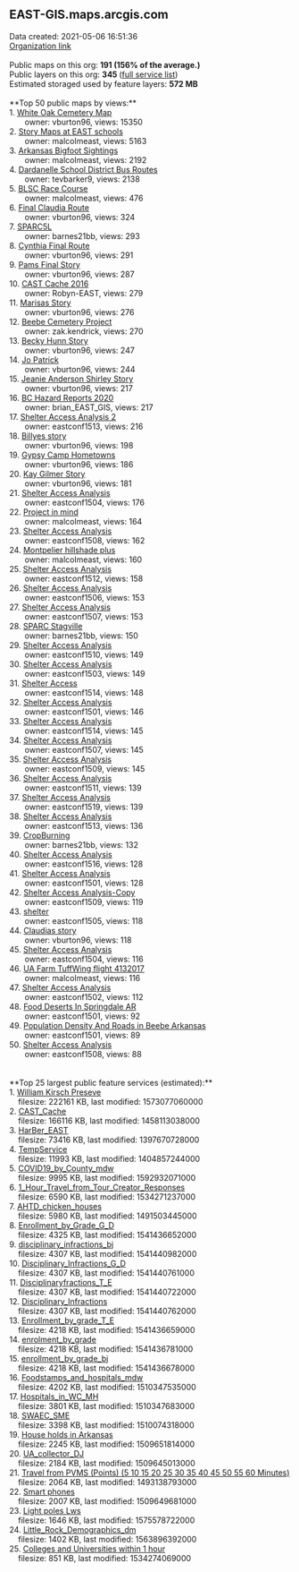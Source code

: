 <h2>EAST-GIS.maps.arcgis.com</h2> Data created: 2021-05-06 16:51:36 <br /><a target='new' href='https://EAST-GIS.maps.arcgis.com'>Organization link</a><br /><br />Public maps on this org: <b>191 (156% of the average.)</b><br />Public layers on this org: <b>345 </b>(<a target='new' href='https://services.arcgis.com/EIbKW3Nm8RCAgP3c/ArcGIS/rest/services'>full service list</a>)<br />Estimated storaged used by feature layers: <b>572 MB</b><br /><br />**Top 50 public maps by views:**<br />  1. <a target='new' href='https://www.arcgis.com/home/item.html?id=5dd0febc7aa14e159254e2011fc07dc6'>White Oak Cemetery Map</a> <br />  &nbsp;&nbsp;&nbsp;&nbsp; &nbsp;&nbsp;owner: vburton96, views: 15350<br />  2. <a target='new' href='https://www.arcgis.com/home/item.html?id=954bb39489de4423886371b40c575db3'>Story Maps at EAST schools</a> <br />  &nbsp;&nbsp;&nbsp;&nbsp; &nbsp;&nbsp;owner: malcolmeast, views: 5163<br />  3. <a target='new' href='https://www.arcgis.com/home/item.html?id=39f8de112eff4cc090518afb2cbdfc0d'>Arkansas Bigfoot Sightings</a> <br />  &nbsp;&nbsp;&nbsp;&nbsp; &nbsp;&nbsp;owner: malcolmeast, views: 2192<br />  4. <a target='new' href='https://www.arcgis.com/home/item.html?id=ffe938d3a0a24bc3a945142471c370bf'>Dardanelle School District Bus Routes</a> <br />  &nbsp;&nbsp;&nbsp;&nbsp; &nbsp;&nbsp;owner: tevbarker9, views: 2138<br />  5. <a target='new' href='https://www.arcgis.com/home/item.html?id=9bfe6c373af84bb3aa552c19d13a9999'>BLSC Race Course</a> <br />  &nbsp;&nbsp;&nbsp;&nbsp; &nbsp;&nbsp;owner: malcolmeast, views: 476<br />  6. <a target='new' href='https://www.arcgis.com/home/item.html?id=1aeede819eb049ab82a035e43d36cb62'>Final Claudia Route</a> <br />  &nbsp;&nbsp;&nbsp;&nbsp; &nbsp;&nbsp;owner: vburton96, views: 324<br />  7. <a target='new' href='https://www.arcgis.com/home/item.html?id=9c93b5276ddb497898e85b9f0a4b0152'>SPARC5L</a> <br />  &nbsp;&nbsp;&nbsp;&nbsp; &nbsp;&nbsp;owner: barnes21bb, views: 293<br />  8. <a target='new' href='https://www.arcgis.com/home/item.html?id=857617dc1cd74a879e2b883770b997a8'>Cynthia Final Route</a> <br />  &nbsp;&nbsp;&nbsp;&nbsp; &nbsp;&nbsp;owner: vburton96, views: 291<br />  9. <a target='new' href='https://www.arcgis.com/home/item.html?id=351053ca3732427890ea1ba5399aa86d'>Pams Final Story</a> <br />  &nbsp;&nbsp;&nbsp;&nbsp; &nbsp;&nbsp;owner: vburton96, views: 287<br />  10. <a target='new' href='https://www.arcgis.com/home/item.html?id=3cb397fd0ec14df2836e32d7c175689d'>CAST Cache 2016</a> <br />  &nbsp;&nbsp;&nbsp;&nbsp; &nbsp;&nbsp;owner: Robyn-EAST, views: 279<br />  11. <a target='new' href='https://www.arcgis.com/home/item.html?id=2a0aed54cc674c508d19377395cd2841'>Marisas Story</a> <br />  &nbsp;&nbsp;&nbsp;&nbsp; &nbsp;&nbsp;owner: vburton96, views: 276<br />  12. <a target='new' href='https://www.arcgis.com/home/item.html?id=44d64201c08c47c9b772e897971af19a'>Beebe Cemetery Project</a> <br />  &nbsp;&nbsp;&nbsp;&nbsp; &nbsp;&nbsp;owner: zak.kendrick, views: 270<br />  13. <a target='new' href='https://www.arcgis.com/home/item.html?id=4f8468a26f4e4465832bb4a91405d9cf'>Becky Hunn Story</a> <br />  &nbsp;&nbsp;&nbsp;&nbsp; &nbsp;&nbsp;owner: vburton96, views: 247<br />  14. <a target='new' href='https://www.arcgis.com/home/item.html?id=ff5ee54c1f4f48faaeaa87918b654d19'>Jo Patrick</a> <br />  &nbsp;&nbsp;&nbsp;&nbsp; &nbsp;&nbsp;owner: vburton96, views: 244<br />  15. <a target='new' href='https://www.arcgis.com/home/item.html?id=bc680e5d8c634a52b23f07e86b177372'>Jeanie Anderson Shirley Story</a> <br />  &nbsp;&nbsp;&nbsp;&nbsp; &nbsp;&nbsp;owner: vburton96, views: 217<br />  16. <a target='new' href='https://www.arcgis.com/home/item.html?id=3964d44ecacb45b4a162733045569307'>BC Hazard Reports 2020</a> <br />  &nbsp;&nbsp;&nbsp;&nbsp; &nbsp;&nbsp;owner: brian_EAST_GIS, views: 217<br />  17. <a target='new' href='https://www.arcgis.com/home/item.html?id=8008bebab8bb4338bec2b34648c85954'>Shelter Access Analysis 2</a> <br />  &nbsp;&nbsp;&nbsp;&nbsp; &nbsp;&nbsp;owner: eastconf1513, views: 216<br />  18. <a target='new' href='https://www.arcgis.com/home/item.html?id=5a820bab32224537b8e627bc2a95e5ab'>Billyes story</a> <br />  &nbsp;&nbsp;&nbsp;&nbsp; &nbsp;&nbsp;owner: vburton96, views: 198<br />  19. <a target='new' href='https://www.arcgis.com/home/item.html?id=67d224a59045408c877cd9b1345c2a40'>Gypsy Camp Hometowns</a> <br />  &nbsp;&nbsp;&nbsp;&nbsp; &nbsp;&nbsp;owner: vburton96, views: 186<br />  20. <a target='new' href='https://www.arcgis.com/home/item.html?id=64304d0d1f794263b75cfa317391601e'>Kay Gilmer Story</a> <br />  &nbsp;&nbsp;&nbsp;&nbsp; &nbsp;&nbsp;owner: vburton96, views: 181<br />  21. <a target='new' href='https://www.arcgis.com/home/item.html?id=27f4497c14074b308d02f8da22433f6e'>Shelter Access Analysis</a> <br />  &nbsp;&nbsp;&nbsp;&nbsp; &nbsp;&nbsp;owner: eastconf1504, views: 176<br />  22. <a target='new' href='https://www.arcgis.com/home/item.html?id=50f0d56a9e674401887d5984c07bd991'>Project in mind</a> <br />  &nbsp;&nbsp;&nbsp;&nbsp; &nbsp;&nbsp;owner: malcolmeast, views: 164<br />  23. <a target='new' href='https://www.arcgis.com/home/item.html?id=12904aee2d3e4d31a9b3e66eb09ed6c8'>Shelter Access Analysis</a> <br />  &nbsp;&nbsp;&nbsp;&nbsp; &nbsp;&nbsp;owner: eastconf1508, views: 162<br />  24. <a target='new' href='https://www.arcgis.com/home/item.html?id=3a3120a2601e45f7b63ea622d89325fd'>Montpelier hillshade plus</a> <br />  &nbsp;&nbsp;&nbsp;&nbsp; &nbsp;&nbsp;owner: malcolmeast, views: 160<br />  25. <a target='new' href='https://www.arcgis.com/home/item.html?id=4d138559e64b414e91330601951e08e9'>Shelter Access Analysis</a> <br />  &nbsp;&nbsp;&nbsp;&nbsp; &nbsp;&nbsp;owner: eastconf1512, views: 158<br />  26. <a target='new' href='https://www.arcgis.com/home/item.html?id=c1f513d4e20c48879da40966a1b8bc7a'>Shelter Access Analysis</a> <br />  &nbsp;&nbsp;&nbsp;&nbsp; &nbsp;&nbsp;owner: eastconf1506, views: 153<br />  27. <a target='new' href='https://www.arcgis.com/home/item.html?id=38dcb8eae69f44a6b96cb17bc8114db8'>Shelter Access Analysis</a> <br />  &nbsp;&nbsp;&nbsp;&nbsp; &nbsp;&nbsp;owner: eastconf1507, views: 153<br />  28. <a target='new' href='https://www.arcgis.com/home/item.html?id=1ecdea68cd1a44629f047b6c5ddd7eb4'>SPARC Stagville</a> <br />  &nbsp;&nbsp;&nbsp;&nbsp; &nbsp;&nbsp;owner: barnes21bb, views: 150<br />  29. <a target='new' href='https://www.arcgis.com/home/item.html?id=76a93afb5f2c451fa139aa9ca80f362e'>Shelter Access Analysis</a> <br />  &nbsp;&nbsp;&nbsp;&nbsp; &nbsp;&nbsp;owner: eastconf1510, views: 149<br />  30. <a target='new' href='https://www.arcgis.com/home/item.html?id=990769333fb24ecf8b64c376fc48cd52'>Shelter Access Analysis</a> <br />  &nbsp;&nbsp;&nbsp;&nbsp; &nbsp;&nbsp;owner: eastconf1503, views: 149<br />  31. <a target='new' href='https://www.arcgis.com/home/item.html?id=266101a438e24b559995866857886797'>Shelter Access</a> <br />  &nbsp;&nbsp;&nbsp;&nbsp; &nbsp;&nbsp;owner: eastconf1514, views: 148<br />  32. <a target='new' href='https://www.arcgis.com/home/item.html?id=7a1a62b6072441809e7dc6d0b30e2f06'>Shelter Access Analysis</a> <br />  &nbsp;&nbsp;&nbsp;&nbsp; &nbsp;&nbsp;owner: eastconf1501, views: 146<br />  33. <a target='new' href='https://www.arcgis.com/home/item.html?id=dd14ae00e96d42328d104a825e69be8b'>Shelter Access Analysis</a> <br />  &nbsp;&nbsp;&nbsp;&nbsp; &nbsp;&nbsp;owner: eastconf1514, views: 145<br />  34. <a target='new' href='https://www.arcgis.com/home/item.html?id=a2798c8492f44fed98bce3f925cf0719'>Shelter Access Analysis</a> <br />  &nbsp;&nbsp;&nbsp;&nbsp; &nbsp;&nbsp;owner: eastconf1507, views: 145<br />  35. <a target='new' href='https://www.arcgis.com/home/item.html?id=54c64fb65ef847308eb817d9b0eff1d8'>Shelter Access Analysis</a> <br />  &nbsp;&nbsp;&nbsp;&nbsp; &nbsp;&nbsp;owner: eastconf1509, views: 145<br />  36. <a target='new' href='https://www.arcgis.com/home/item.html?id=5b6337c650ee4d53892c6697ebdd2758'>Shelter Access Analysis</a> <br />  &nbsp;&nbsp;&nbsp;&nbsp; &nbsp;&nbsp;owner: eastconf1511, views: 139<br />  37. <a target='new' href='https://www.arcgis.com/home/item.html?id=b338c385c51b406c9c73d84aa8a16236'>Shelter Access Analysis</a> <br />  &nbsp;&nbsp;&nbsp;&nbsp; &nbsp;&nbsp;owner: eastconf1519, views: 139<br />  38. <a target='new' href='https://www.arcgis.com/home/item.html?id=f58bbec270b94152a6253d42819ae6ac'>Shelter Access Analysis</a> <br />  &nbsp;&nbsp;&nbsp;&nbsp; &nbsp;&nbsp;owner: eastconf1513, views: 136<br />  39. <a target='new' href='https://www.arcgis.com/home/item.html?id=6f2c430953324c27b91f71e023d097f1'>CropBurning</a> <br />  &nbsp;&nbsp;&nbsp;&nbsp; &nbsp;&nbsp;owner: barnes21bb, views: 132<br />  40. <a target='new' href='https://www.arcgis.com/home/item.html?id=9c1fbe0599e74fca984dfc6fba48665e'>Shelter Access Analysis</a> <br />  &nbsp;&nbsp;&nbsp;&nbsp; &nbsp;&nbsp;owner: eastconf1516, views: 128<br />  41. <a target='new' href='https://www.arcgis.com/home/item.html?id=e8175452af7646fd9a80218f046cdf4b'>Shelter Access Analysis</a> <br />  &nbsp;&nbsp;&nbsp;&nbsp; &nbsp;&nbsp;owner: eastconf1501, views: 128<br />  42. <a target='new' href='https://www.arcgis.com/home/item.html?id=9e64066f06754e28a549fc802649a9fd'>Shelter Access Analysis-Copy</a> <br />  &nbsp;&nbsp;&nbsp;&nbsp; &nbsp;&nbsp;owner: eastconf1509, views: 119<br />  43. <a target='new' href='https://www.arcgis.com/home/item.html?id=cedf2bc08a0c496e87fdfec85beaced9'>shelter</a> <br />  &nbsp;&nbsp;&nbsp;&nbsp; &nbsp;&nbsp;owner: eastconf1505, views: 118<br />  44. <a target='new' href='https://www.arcgis.com/home/item.html?id=8444271a41964da38866c1e5088209f3'>Claudias story</a> <br />  &nbsp;&nbsp;&nbsp;&nbsp; &nbsp;&nbsp;owner: vburton96, views: 118<br />  45. <a target='new' href='https://www.arcgis.com/home/item.html?id=1d1f154e18564c17ab14fabc266c2809'>Shelter Access Analysis</a> <br />  &nbsp;&nbsp;&nbsp;&nbsp; &nbsp;&nbsp;owner: eastconf1504, views: 116<br />  46. <a target='new' href='https://www.arcgis.com/home/item.html?id=e67a499dbe054b8fa89e5058f5ff7965'>UA Farm TuffWing flight 4132017</a> <br />  &nbsp;&nbsp;&nbsp;&nbsp; &nbsp;&nbsp;owner: malcolmeast, views: 116<br />  47. <a target='new' href='https://www.arcgis.com/home/item.html?id=cfef5f66944e40288d5e5b2a5cbed6d0'>Shelter Access Analysis</a> <br />  &nbsp;&nbsp;&nbsp;&nbsp; &nbsp;&nbsp;owner: eastconf1502, views: 112<br />  48. <a target='new' href='https://www.arcgis.com/home/item.html?id=14541f3076a647bf808c582deb751d9f'>Food Deserts In Springdale AR</a> <br />  &nbsp;&nbsp;&nbsp;&nbsp; &nbsp;&nbsp;owner: eastconf1501, views: 92<br />  49. <a target='new' href='https://www.arcgis.com/home/item.html?id=2ab048f8a8c54d858556ca7d7914c43b'>Population Density And Roads in Beebe Arkansas</a> <br />  &nbsp;&nbsp;&nbsp;&nbsp; &nbsp;&nbsp;owner: eastconf1501, views: 89<br />  50. <a target='new' href='https://www.arcgis.com/home/item.html?id=617d48156de34516993163a770c64bc2'>Shelter Access Analysis</a> <br />  &nbsp;&nbsp;&nbsp;&nbsp; &nbsp;&nbsp;owner: eastconf1508, views: 88<br /><br /><br />**Top 25 largest public feature services (estimated):**<br /> 1. <a target='new' href='https://www.arcgis.com/home/item.html?id=81d3e9562f2646b59bb573cf801caddf'>William Kirsch Preseve</a><br /> &nbsp;&nbsp;&nbsp;&nbsp;filesize: 222161 KB, last modified: 1573077060000<br /> 2. <a target='new' href='https://www.arcgis.com/home/item.html?id=b0a8224fe42f48c689d44a23bc880552'>CAST_Cache</a><br /> &nbsp;&nbsp;&nbsp;&nbsp;filesize: 166116 KB, last modified: 1458113038000<br /> 3. <a target='new' href='https://www.arcgis.com/home/item.html?id=4c7e9ed3fdc04447a673199643f5a8e0'>HarBer_EAST</a><br /> &nbsp;&nbsp;&nbsp;&nbsp;filesize: 73416 KB, last modified: 1397670728000<br /> 4. <a target='new' href='https://www.arcgis.com/home/item.html?id=aa65c503cf954c898df0e76b5837489b'>TempService</a><br /> &nbsp;&nbsp;&nbsp;&nbsp;filesize: 11993 KB, last modified: 1404857244000<br /> 5. <a target='new' href='https://www.arcgis.com/home/item.html?id=134e54f4843040dc9c791af31ae4e481'>COVID19_by_County_mdw</a><br /> &nbsp;&nbsp;&nbsp;&nbsp;filesize: 9995 KB, last modified: 1592932071000<br /> 6. <a target='new' href='https://www.arcgis.com/home/item.html?id=2dc439fe3a534802a2e7bfea813adcc5'>1_Hour_Travel_from_Tour_Creator_Responses</a><br /> &nbsp;&nbsp;&nbsp;&nbsp;filesize: 6590 KB, last modified: 1534271237000<br /> 7. <a target='new' href='https://www.arcgis.com/home/item.html?id=8cdd14dece254a6eb90fd6323e7ada31'>AHTD_chicken_houses</a><br /> &nbsp;&nbsp;&nbsp;&nbsp;filesize: 5980 KB, last modified: 1491503445000<br /> 8. <a target='new' href='https://www.arcgis.com/home/item.html?id=b01bad81d1e94bfe9e1c54225dc3b52e'>Enrollment_by_Grade_G_D</a><br /> &nbsp;&nbsp;&nbsp;&nbsp;filesize: 4325 KB, last modified: 1541436652000<br /> 9. <a target='new' href='https://www.arcgis.com/home/item.html?id=139cc45d06af44fd8acb5468deaf927e'>disciplinary_infractions_bj</a><br /> &nbsp;&nbsp;&nbsp;&nbsp;filesize: 4307 KB, last modified: 1541440982000<br /> 10. <a target='new' href='https://www.arcgis.com/home/item.html?id=58eabaffb8f94b60a3272b66948e69d6'>Disciplinary_Infractions_G_D</a><br /> &nbsp;&nbsp;&nbsp;&nbsp;filesize: 4307 KB, last modified: 1541440761000<br /> 11. <a target='new' href='https://www.arcgis.com/home/item.html?id=db1448287cf24884846a1dcb98c3bebc'>Disciplinaryfractions_T_E</a><br /> &nbsp;&nbsp;&nbsp;&nbsp;filesize: 4307 KB, last modified: 1541440722000<br /> 12. <a target='new' href='https://www.arcgis.com/home/item.html?id=6776d14d6f4a4bc3be4a2adc74bc3c02'>Disciplinary_Infractions</a><br /> &nbsp;&nbsp;&nbsp;&nbsp;filesize: 4307 KB, last modified: 1541440762000<br /> 13. <a target='new' href='https://www.arcgis.com/home/item.html?id=daef4a1045424b5fb043ffb115f601cf'>Enrollment_by_grade_T_E</a><br /> &nbsp;&nbsp;&nbsp;&nbsp;filesize: 4218 KB, last modified: 1541436659000<br /> 14. <a target='new' href='https://www.arcgis.com/home/item.html?id=4df2cbd694a34ef8b7b4c43abc5a57a1'>enrolment_by_grade</a><br /> &nbsp;&nbsp;&nbsp;&nbsp;filesize: 4218 KB, last modified: 1541436781000<br /> 15. <a target='new' href='https://www.arcgis.com/home/item.html?id=df4d01c6536c4520b8d108860e60c453'>enrollment_by_grade_bj</a><br /> &nbsp;&nbsp;&nbsp;&nbsp;filesize: 4218 KB, last modified: 1541436678000<br /> 16. <a target='new' href='https://www.arcgis.com/home/item.html?id=607d8af26ba14354bc24de114b18ab59'>Foodstamps_and_hospitals_mdw</a><br /> &nbsp;&nbsp;&nbsp;&nbsp;filesize: 4202 KB, last modified: 1510347535000<br /> 17. <a target='new' href='https://www.arcgis.com/home/item.html?id=aae09727d84d44d8823dd15fffcbde55'>Hospitals_in_WC_MH</a><br /> &nbsp;&nbsp;&nbsp;&nbsp;filesize: 3801 KB, last modified: 1510347683000<br /> 18. <a target='new' href='https://www.arcgis.com/home/item.html?id=ef55a3ee4c884fb3a31386bacafdb362'>SWAEC_SME</a><br /> &nbsp;&nbsp;&nbsp;&nbsp;filesize: 3398 KB, last modified: 1510074318000<br /> 19. <a target='new' href='https://www.arcgis.com/home/item.html?id=4e2409776a0c49f985c92b2ea73b99fa'>House holds in Arkansas</a><br /> &nbsp;&nbsp;&nbsp;&nbsp;filesize: 2245 KB, last modified: 1509651814000<br /> 20. <a target='new' href='https://www.arcgis.com/home/item.html?id=031b6ee529994ee899dcde232a1a4a0f'>UA_collector_DJ</a><br /> &nbsp;&nbsp;&nbsp;&nbsp;filesize: 2184 KB, last modified: 1509645013000<br /> 21. <a target='new' href='https://www.arcgis.com/home/item.html?id=6db4ab465d454dcdb8d0baa01e8c4951'>Travel from PVMS (Points) (5 10 15 20 25 30 35 40 45 50 55 60 Minutes)</a><br /> &nbsp;&nbsp;&nbsp;&nbsp;filesize: 2064 KB, last modified: 1493138793000<br /> 22. <a target='new' href='https://www.arcgis.com/home/item.html?id=5c850a0bcb86404184a2884ed41f6f19'>Smart phones</a><br /> &nbsp;&nbsp;&nbsp;&nbsp;filesize: 2007 KB, last modified: 1509649681000<br /> 23. <a target='new' href='https://www.arcgis.com/home/item.html?id=99dd7f74a77b4948a6c2e89950a9f821'>Light poles Lws</a><br /> &nbsp;&nbsp;&nbsp;&nbsp;filesize: 1646 KB, last modified: 1575578722000<br /> 24. <a target='new' href='https://www.arcgis.com/home/item.html?id=b55a63aae16f48cc83560510343d2ff9'>Little_Rock_Demographics_dm</a><br /> &nbsp;&nbsp;&nbsp;&nbsp;filesize: 1402 KB, last modified: 1563896392000<br /> 25. <a target='new' href='https://www.arcgis.com/home/item.html?id=6c2b8ebc48b2452bae0f13789e2a54d8'>Colleges and Universities within 1 hour</a><br /> &nbsp;&nbsp;&nbsp;&nbsp;filesize: 851 KB, last modified: 1534274069000<br />